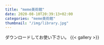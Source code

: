```yaml
---
title: "meme美術館"
date: 2020-08-10T20:39:13+02:00
categories: "meme美術館"
thumbnail: "/img/library.jpg"
---
```

ダウンロードしてお使い下さい。
{{< gallery >}}
